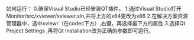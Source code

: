如何运行：
0.确保Visual Studio已经安装QT插件。
1.通过Visual Studio打开Monitor/src/xviewer/xviewer.sln,并将上方的x64更改为x86 
2.在解决方案资源管理器中，选中xviewr（在codec下方）,右键，再选择最下方的属性
3.选择Qt Project Settings ,再将Qt Installation改为正确的参数即可运行。
 
